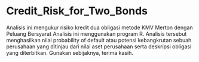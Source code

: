 # Credit_Risk_for_Two_Bonds

Analisis ini mengukur risiko kredit dua obligasi metode KMV Merton dengan Peluang Bersyarat
Analisis ini menggunakan program R.
Analisis tersebut menghasilkan nilai probability of default atau potensi kebangkrutan sebuah perusahaan yang ditinjau dari nilai aset perusahaan serta deskripsi obligasi yang diterbitkan. 
Gunakan sebijaknya, terima kasih.
